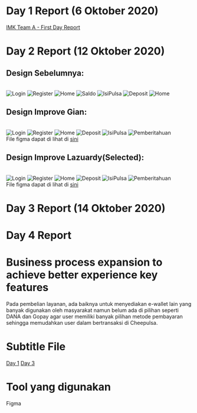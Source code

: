 # Day 1 Report (6 Oktober 2020)
[IMK Team A - First Day Report](https://www.youtube.com/watch?v=eY5T0DOOjfw)

# Day 2 Report (12 Oktober 2020)
## Design Sebelumnya:
\
![Login](PrevDesign/Login.jpg)
![Register](PrevDesign/Register.jpg)
![Home](PrevDesign/Home.jpg)
![Saldo](PrevDesign/Saldo.jpg)
![IsiPulsa](PrevDesign/IsiPulsa.jpg)
![Deposit](PrevDesign/Deposit.jpg)
![Home](PrevDesign/Pemberitahuan.jpg)

## Design Improve Gian:
\
![Login](ImproveGian/IMK_login1.png)
![Register](ImproveGian/IMK_Register1.png)
![Home](ImproveGian/IMK_Beranda1.png)
![Deposit](ImproveGian/IMK_Deposit1.png)
![IsiPulsa](ImproveGian/IMK_isipulsa1.png)
![Pemberitahuan](ImproveGian/IMK_Pemberitahuan1.png)
\
File figma dapat di lihat di [sini](ImproveGian)

## Design Improve Lazuardy(Selected):
\
![Login](ImproveLazu)
![Register](ImproveLazu)
![Home](ImproveLazu)
![Deposit](ImproveLazu)
![IsiPulsa](ImproveLazu)
![Pemberitahuan](ImproveLazu)
\
File figma dapat di lihat di [sini](ImproveLazu)

# Day 3 Report (14 Oktober 2020)

# Day 4 Report

# Business process expansion to achieve better experience key features
Pada pembelian layanan, ada baiknya untuk menyediakan e-wallet lain yang banyak digunakan oleh masyarakat namun belum ada di pilihan seperti DANA dan Gopay agar user memiliki banyak pilihan metode pembayaran sehingga memudahkan user dalam bertransaksi di Cheepulsa. 

# Subtitle File
[Day 1](day1sub.txt)
[Day 3](day3sub.txt)

# Tool yang digunakan
Figma
